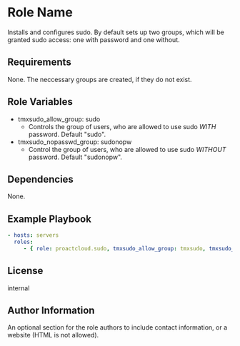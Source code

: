 # Role Name

Installs and configures sudo. By default sets up two groups, which will be granted sudo access: one with password and one without.

## Requirements

None. The neccessary groups are created, if they do not exist.

## Role Variables

* tmxsudo_allow_group: sudo
  * Controls the group of users, who are allowed to use sudo *WITH* password. Default "sudo".
* tmxsudo_nopasswd_group: sudonopw
  * Control the group of users, who are allowed to use sudo *WITHOUT* password. Default "sudonopw".

## Dependencies

None.

## Example Playbook

```yml
- hosts: servers
  roles:
     - { role: proactcloud.sudo, tmxsudo_allow_group: tmxsudo, tmxsudo_nopasswd_group: tmxnopw }
```

## License

internal

## Author Information

An optional section for the role authors to include contact information, or a website (HTML is not allowed).
